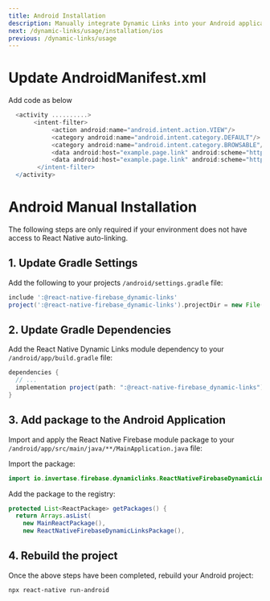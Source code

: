 ```yaml
---
title: Android Installation
description: Manually integrate Dynamic Links into your Android application.
next: /dynamic-links/usage/installation/ios
previous: /dynamic-links/usage
---
```


# Update AndroidManifest.xml

Add code as below

```groovy
  <activity ..........>
       <intent-filter>
            <action android:name="android.intent.action.VIEW"/>
            <category android:name="android.intent.category.DEFAULT"/>
            <category android:name="android.intent.category.BROWSABLE"/>
            <data android:host="example.page.link" android:scheme="http"/>
            <data android:host="example.page.link" android:scheme="https"/>
        </intent-filter>
  </activity>
```


# Android Manual Installation

The following steps are only required if your environment does not have access to React Native
auto-linking.

## 1. Update Gradle Settings

Add the following to your projects `/android/settings.gradle` file:

```groovy
include ':@react-native-firebase_dynamic-links'
project(':@react-native-firebase_dynamic-links').projectDir = new File(rootProject.projectDir, './../node_modules/@react-native-firebase/dynamic-links/android')
```

## 2. Update Gradle Dependencies

Add the React Native Dynamic Links module dependency to your `/android/app/build.gradle` file:

```groovy
dependencies {
  // ...
  implementation project(path: ":@react-native-firebase_dynamic-links")
}
```

## 3. Add package to the Android Application

Import and apply the React Native Firebase module package to your `/android/app/src/main/java/**/MainApplication.java` file:

Import the package:

```java
import io.invertase.firebase.dynamiclinks.ReactNativeFirebaseDynamicLinksPackage;
```

Add the package to the registry:

```java
protected List<ReactPackage> getPackages() {
  return Arrays.asList(
    new MainReactPackage(),
    new ReactNativeFirebaseDynamicLinksPackage(),
```

## 4. Rebuild the project

Once the above steps have been completed, rebuild your Android project:

```bash
npx react-native run-android
```
